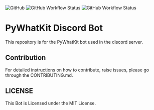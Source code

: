 ![GitHub](https://img.shields.io/github/license/Ankit404butfound/PyWhatKit_Discord_Bot?style=for-the-badge)
![GitHub Workflow Status](https://img.shields.io/github/workflow/status/Ankit404butfound/PyWhatKit_Discord_Bot/CodeQL?label=CodeQL&style=for-the-badge)
![GitHub Workflow Status](https://img.shields.io/github/workflow/status/Ankit404butfound/PyWhatKit_Discord_Bot/Lint?label=Lint&style=for-the-badge)

# PyWhatKit Discord Bot

This repository is for the PyWhatKit bot used in the discord server.

## Contribution

For detailed instructions on how to contribute, raise issues, please go through the CONTRIBUTING.md.

## LICENSE

This Bot is Licensed under the MIT License.
